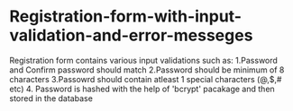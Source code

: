 # Registration-form-with-input-validation-and-error-messeges
Registration form contains various input validations such as:
1.Password and Confirm password should match
2.Password should be minimum of 8 characters
3.Passowrd should contain atleast 1 special characters (@,$,# etc)
4. Password is hashed with the help of 'bcrypt' pacakage and then stored in the database
